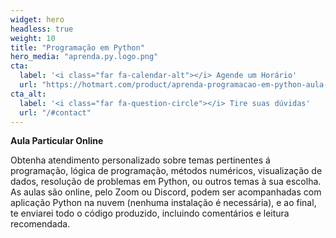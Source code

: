 ```yaml
---
widget: hero
headless: true
weight: 10
title: "Programação em Python"
hero_media: "aprenda.py.logo.png"
cta:
  label: '<i class="far fa-calendar-alt"></i> Agende um Horário'
  url: "https://hotmart.com/product/aprenda-programacao-em-python-aula-particular-online/F36209513D"
cta_alt:
  label: '<i class="far fa-question-circle"></i> Tire suas dúvidas'
  url: "/#contact"
---
```


**Aula Particular Online**

Obtenha atendimento personalizado sobre temas pertinentes á programação, lógica de programação, métodos numéricos, visualização de dados, resolução de problemas em Python, ou outros temas à sua escolha. As aulas são online, pelo Zoom ou Discord, podem ser acompanhadas com aplicação Python na nuvem (nenhuma instalação é necessária), e ao final, te enviarei todo o código produzido, incluindo comentários e leitura recomendada.